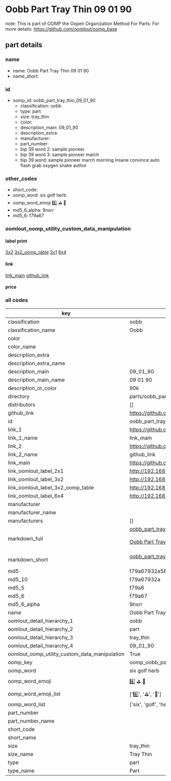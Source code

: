 # Oobb Part Tray Thin 09 01 90  

note: This is part of OOMP the Oopen Organization Method For Parts. For more details: https://github.com/oomlout/oomp_base

##  part details





### name
* name: Oobb Part Tray Thin 09 01 90
* name_short: 
### id
* oomp_id: oobb_part_tray_thin_09_01_90
  * classification: oobb
  * type: part
  * size: tray_thin
  * color: 
  * description_main: 09_01_90
  * description_extra: 
  * manufacturer: 
  * part_number: 
  * bip 39 word 2: sample pioneer
  * bip 39 word 3: sample pioneer march
  * bip 39 word: sample pioneer march morning insane convince auto flash grab oxygen snake author

### other_codes
* short_code: 
* oomp_word: six golf herb
* oomp_word_emoji :six: :golf: :herb:
* md5_6_alpha: 9nsrr
* md5_6: f79a67






### oomlout_oomp_utility_custom_data_manipulation
#### label print
[3x2](http://192.168.1.245:1112/?label=oomp%209nsrr)
[3x2_oomp_table](http://192.168.1.107:1112/?label=oomp%209nsrr)
[2x1](http://192.168.1.242:1112/?label=oomp%209nsrr)
[6x4](http://192.168.1.55:1112/?label=oomp%209nsrr)    

#### link

[link_main](https://github.com/oomlout/oomlout_oomp_current_version_messy/tree/main/parts/oobb_part_tray_thin_09_01_90) [github_link](https://github.com/oomlout/oomlout_oomp_part_src/tree/main/parts/oobb_part_tray_thin_09_01_90)                             

#### price







### all codes 
| key | value |  
| --- | --- |  
| classification | oobb |  
| classification_name | Oobb |  
| color |  |  
| color_name |  |  
| description_extra |  |  
| description_extra_name |  |  
| description_main | 09_01_90 |  
| description_main_name | 09 01 90 |  
| description_or_color | 90k |  
| directory | parts/oobb_part_tray_thin_09_01_90 |  
| distributors | [] |  
| github_link | https://github.com/oomlout/oomlout_oomp_part_src/tree/main/parts/oobb_part_tray_thin_09_01_90 |  
| id | oobb_part_tray_thin_09_01_90 |  
| link_1 | https://github.com/oomlout/oomlout_oomp_current_version_messy/tree/main/parts/oobb_part_tray_thin_09_01_90 |  
| link_1_name | link_main |  
| link_2 | https://github.com/oomlout/oomlout_oomp_part_src/tree/main/parts/oobb_part_tray_thin_09_01_90 |  
| link_2_name | github_link |  
| link_main | https://github.com/oomlout/oomlout_oomp_current_version_messy/tree/main/parts/oobb_part_tray_thin_09_01_90 |  
| link_oomlout_label_2x1 | http://192.168.1.242:1112/?label=oomp%209nsrr |  
| link_oomlout_label_3x2 | http://192.168.1.245:1112/?label=oomp%209nsrr |  
| link_oomlout_label_3x2_oomp_table | http://192.168.1.107:1112/?label=oomp%209nsrr |  
| link_oomlout_label_6x4 | http://192.168.1.55:1112/?label=oomp%209nsrr |  
| manufacturer |  |  
| manufacturer_name |  |  
| manufacturers | [] |  
| markdown_full | [oobb_part_tray_thin_09_01_90](https://github.com/oomlout/oomlout_oomp_current_version_messy/tree/main/parts/oobb_part_tray_thin_09_01_90)<br>[](https://github.com/oomlout/oomlout_oomp_current_version_messy/tree/main/parts/oobb_part_tray_thin_09_01_90)<br>[Oobb Part Tray Thin 09 01 90](https://github.com/oomlout/oomlout_oomp_current_version_messy/tree/main/parts/oobb_part_tray_thin_09_01_90)<br><br> |  
| markdown_short | [oobb_part_tray_thin_09_01_90](https://github.com/oomlout/oomlout_oomp_current_version_messy/tree/main/parts/oobb_part_tray_thin_09_01_90)<br><br> |  
| md5 | f79a67932a5861f0be3a78ff0fa94df8 |  
| md5_10 | f79a67932a |  
| md5_5 | f79a6 |  
| md5_6 | f79a67 |  
| md5_6_alpha | 9nsrr |  
| name | Oobb Part Tray Thin 09 01 90 |  
| oomlout_detail_hierarchy_1 | oobb |  
| oomlout_detail_hierarchy_2 | part |  
| oomlout_detail_hierarchy_3 | tray_thin |  
| oomlout_detail_hierarchy_4 | 09_01_90 |  
| oomlout_oomp_utility_custom_data_manipulation | True |  
| oomp_key | oomp_oobb_part_tray_thin_09_01_90 |  
| oomp_word | six golf herb |  
| oomp_word_emoji | :six: :golf: :herb: |  
| oomp_word_emoji_list | [':six:', ':golf:', ':herb:'] |  
| oomp_word_list | ['six', 'golf', 'herb'] |  
| part_number |  |  
| part_number_name |  |  
| short_code |  |  
| short_name |  |  
| size | tray_thin |  
| size_name | Tray Thin |  
| type | part |  
| type_name | Part |  
